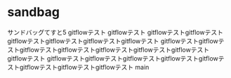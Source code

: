 # sandbag
サンドバッグてすと5
gitflowテスト
gitflowテスト
gitflowテストgitflowテスト
gitflowテストgitflowテストgitflowテストgitflowテスト
gitflowテストgitflowテストgitflowテストgitflowテストgitflowテストgitflowテストgitflowテストgitflowテスト
gitflowテストgitflowテストgitflowテストgitflowテストgitflowテストgitflowテストgitflowテストgitflowテスト
main

